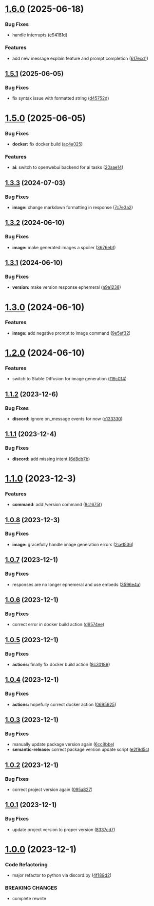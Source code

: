 # [1.6.0](https://github.com/Pragma8123/npc-bot/compare/v1.5.1...v1.6.0) (2025-06-18)


### Bug Fixes

* handle interrupts ([e94181d](https://github.com/Pragma8123/npc-bot/commit/e94181da926a5f69daa6a6f2ffe0514e571545af))


### Features

* add new message explain feature and prompt completion ([617ecd1](https://github.com/Pragma8123/npc-bot/commit/617ecd1d5cc5675cbda01e700468bcc77a195c35))

## [1.5.1](https://github.com/Pragma8123/npc-bot/compare/v1.5.0...v1.5.1) (2025-06-05)


### Bug Fixes

* fix syntax issue with formatted string ([d45752d](https://github.com/Pragma8123/npc-bot/commit/d45752d3930be8578286ed1173e2c9fda05e22c2))

# [1.5.0](https://github.com/Pragma8123/npc-bot/compare/v1.4.0...v1.5.0) (2025-06-05)


### Bug Fixes

* **docker:** fix docker build ([ac4a025](https://github.com/Pragma8123/npc-bot/commit/ac4a025efbd768a5c9db34d5857f8a3fe06beee2))


### Features

* **ai:** switch to openwebui backend for ai tasks ([20aae14](https://github.com/Pragma8123/npc-bot/commit/20aae1418b4910a054599a433b6e153e6477394f))

## [1.3.3](https://github.com/Pragma8123/npc-bot/compare/v1.3.2...v1.3.3) (2024-07-03)


### Bug Fixes

* **image:** change markdown formatting in response ([7c7e3a2](https://github.com/Pragma8123/npc-bot/commit/7c7e3a2df899db83e9318e61c1e3c594db9677f4))

## [1.3.2](https://github.com/Pragma8123/npc-bot/compare/v1.3.1...v1.3.2) (2024-06-10)


### Bug Fixes

* **image:** make generated images a spoiler ([3676eb1](https://github.com/Pragma8123/npc-bot/commit/3676eb1ca4b090de66d710e213d6cd25de6488c8))

## [1.3.1](https://github.com/Pragma8123/npc-bot/compare/v1.3.0...v1.3.1) (2024-06-10)


### Bug Fixes

* **version:** make version response ephemeral ([a9a1238](https://github.com/Pragma8123/npc-bot/commit/a9a1238e1df65363d9a2e08d19b83c5f31f06897))

# [1.3.0](https://github.com/Pragma8123/npc-bot/compare/v1.2.0...v1.3.0) (2024-06-10)


### Features

* **image:** add negative prompt to image command ([9e5ef32](https://github.com/Pragma8123/npc-bot/commit/9e5ef32a8ffd875cd835d385cedd8e87c72186d3))

# [1.2.0](https://github.com/Pragma8123/npc-bot/compare/v1.1.2...v1.2.0) (2024-06-10)


### Features

* switch to Stable Diffusion for image generation ([f19c014](https://github.com/Pragma8123/npc-bot/commit/f19c0146189acbb7326f094637f4537063038f9e))

## [1.1.2](https://github.com/Pragma8123/npc-bot/compare/v1.1.1...v1.1.2) (2023-12-6)


### Bug Fixes

* **discord:** ignore on_message events for now ([c133330](https://github.com/Pragma8123/npc-bot/commit/c13333050da050655a8f79a30280570a0d0c0049))

## [1.1.1](https://github.com/Pragma8123/npc-bot/compare/v1.1.0...v1.1.1) (2023-12-4)


### Bug Fixes

* **discord:** add missing intent ([6d8db7b](https://github.com/Pragma8123/npc-bot/commit/6d8db7b2eebc5ed6dacb7efcb92a34cb53c1d2c9))

# [1.1.0](https://github.com/Pragma8123/npc-bot/compare/v1.0.8...v1.1.0) (2023-12-3)


### Features

* **command:** add /version command ([8c1675f](https://github.com/Pragma8123/npc-bot/commit/8c1675f38d288c9452ae65e5f66243a73389e6f3))

## [1.0.8](https://github.com/Pragma8123/npc-bot/compare/v1.0.7...v1.0.8) (2023-12-3)


### Bug Fixes

* **image:** gracefully handle image generation errors ([2ce1536](https://github.com/Pragma8123/npc-bot/commit/2ce1536557f7a0b5c037d8095e63a9df2085b943))

## [1.0.7](https://github.com/Pragma8123/npc-bot/compare/v1.0.6...v1.0.7) (2023-12-1)


### Bug Fixes

* responses are no longer ephemeral and use embeds ([3596e4a](https://github.com/Pragma8123/npc-bot/commit/3596e4a7a944d9cf7addd4d0eff31101bc173908))

## [1.0.6](https://github.com/Pragma8123/npc-bot/compare/v1.0.5...v1.0.6) (2023-12-1)


### Bug Fixes

* correct error in docker build action ([d9574ee](https://github.com/Pragma8123/npc-bot/commit/d9574ee16c5dd2302837af0aef8d3e87dbf2b807))

## [1.0.5](https://github.com/Pragma8123/npc-bot/compare/v1.0.4...v1.0.5) (2023-12-1)


### Bug Fixes

* **actions:** finally fix docker build action ([8c30189](https://github.com/Pragma8123/npc-bot/commit/8c301898de5c61977b1c62b25b474c86e4ad225b))

## [1.0.4](https://github.com/Pragma8123/npc-bot/compare/v1.0.3...v1.0.4) (2023-12-1)


### Bug Fixes

* **actions:** hopefully correct docker action ([0695925](https://github.com/Pragma8123/npc-bot/commit/0695925c8dd5ff5d40eef571c310fb3ff8f39508))

## [1.0.3](https://github.com/Pragma8123/npc-bot/compare/v1.0.2...v1.0.3) (2023-12-1)


### Bug Fixes

* manually update package version again ([6cc8bbe](https://github.com/Pragma8123/npc-bot/commit/6cc8bbe929fc1b5279a201dce4aebd032e26f535))
* **semantic-release:** correct package version update script ([e2f9d5c](https://github.com/Pragma8123/npc-bot/commit/e2f9d5cd1053c8f2343691e74e1252f85e12f8af))

## [1.0.2](https://github.com/Pragma8123/npc-bot/compare/v1.0.1...v1.0.2) (2023-12-1)


### Bug Fixes

* correct project version again ([095a827](https://github.com/Pragma8123/npc-bot/commit/095a827b53652985846ac39d3d3d539964075343))

## [1.0.1](https://github.com/Pragma8123/npc-bot/compare/v1.0.0...v1.0.1) (2023-12-1)


### Bug Fixes

* update project version to proper version ([8337cd7](https://github.com/Pragma8123/npc-bot/commit/8337cd7398155d143b78e5b29f1bfd8ef7f543b7))

# [1.0.0](https://github.com/Pragma8123/npc-bot/compare/v0.7.0...v1.0.0) (2023-12-1)


### Code Refactoring

* major refactor to python via discord.py ([4f189d2](https://github.com/Pragma8123/npc-bot/commit/4f189d285f022f58c3b94578f12b0a1c8cc3620d))


### BREAKING CHANGES

* complete rewrite
